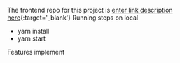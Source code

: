 The frontend repo for this project is [enter link description here][2]{:target='_blank'}
Running steps on local 

 - yarn install
 - yarn start

Features implement


  [1]: https://github.com/s2c130050131527/phable-backend
  [2]: https://github.com/s2c130050131527/phable-frontend